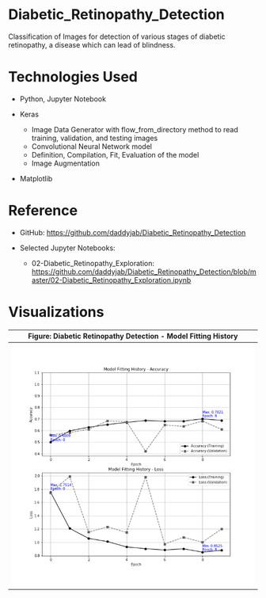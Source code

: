 # Diabetic_Retinopathy_Detection
Classification of Images for detection of various stages of diabetic retinopathy, a disease which can lead of blindness.

# Technologies Used

* Python, Jupyter Notebook

* Keras
    * Image Data Generator with flow_from_directory method to read training, validation, and testing images
    * Convolutional Neural Network model
    * Definition, Compilation, Fit, Evaluation of the model
    * Image Augmentation

* Matplotlib

# Reference

* GitHub: https://github.com/daddyjab/Diabetic_Retinopathy_Detection

* Selected Jupyter Notebooks:
    * 02-Diabetic_Retinopathy_Exploration:<br>
    https://github.com/daddyjab/Diabetic_Retinopathy_Detection/blob/master/02-Diabetic_Retinopathy_Exploration.ipynb

# Visualizations

| Figure: Diabetic Retinopathy Detection - Model Fitting History |
|----------|
| ![Figure: Diabetic Retinopathy Detection - Model Fitting History is Loading...](docs/DPA_Fit_History.png "Figure: Diabetic Retinopathy Detection - Model Fitting History") |
